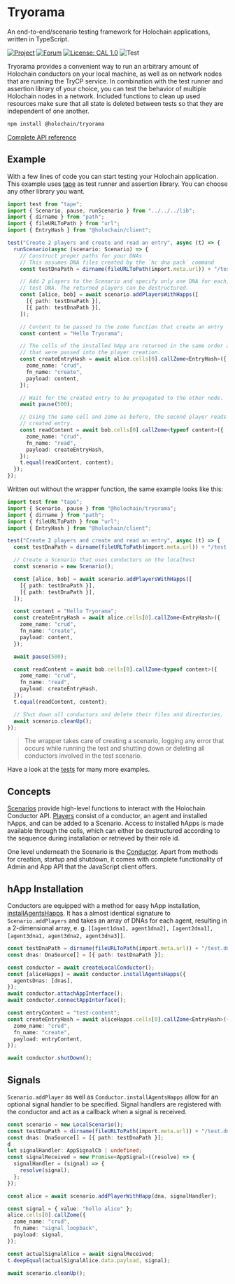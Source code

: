 # Tryorama

An end-to-end/scenario testing framework for Holochain applications, written in
TypeScript.

[![Project](https://img.shields.io/badge/Project-Holochain-blue.svg?style=flat-square)](http://holochain.org/)
[![Forum](https://img.shields.io/badge/Forum-forum%2eholochain%2enet-blue.svg?style=flat-square)](https://forum.holochain.org)
[![License: CAL 1.0](https://img.shields.io/badge/License-CAL%201.0-blue.svg)](https://github.com/holochain/cryptographic-autonomy-license)
![Test](https://github.com/holochain/holochain-client-js/actions/workflows/test.yml/badge.svg?branch=main)

Tryorama provides a convenient way to run an arbitrary amount of Holochain
conductors on your local machine, as well as on network nodes that are running
the TryCP service. In combination with the test runner and assertion library of
your choice, you can test the behavior of multiple Holochain nodes in a
network. Included functions to clean up used resources make sure that all state
is deleted between tests so that they are independent of one another.

```sh
npm install @holochain/tryorama
```

[Complete API reference](./docs/tryorama.md)

## Example

With a few lines of code you can start testing your Holochain application. This
example uses [tape](https://github.com/substack/tape) as test runner and
assertion library. You can choose any other library you want.

```typescript
import test from "tape";
import { Scenario, pause, runScenario } from "../../../lib";
import { dirname } from "path";
import { fileURLToPath } from "url";
import { EntryHash } from "@holochain/client";

test("Create 2 players and create and read an entry", async (t) => {
  runScenario(async (scenario: Scenario) => {
    // Construct proper paths for your DNAs
    // This assumes DNA files created by the `hc dna pack` command
    const testDnaPath = dirname(fileURLToPath(import.meta.url)) + "/test.dna";

    // Add 2 players to the Scenario and specify only one DNA for each, being the
    // test DNA. The returned players can be destructured.
    const [alice, bob] = await scenario.addPlayersWithHapps([
      [{ path: testDnaPath }],
      [{ path: testDnaPath }],
    ]);

    // Content to be passed to the zome function that create an entry
    const content = "Hello Tryorama";

    // The cells of the installed hApp are returned in the same order as the DNAs
    // that were passed into the player creation.
    const createEntryHash = await alice.cells[0].callZome<EntryHash>({
      zome_name: "crud",
      fn_name: "create",
      payload: content,
    });

    // Wait for the created entry to be propagated to the other node.
    await pause(500);

    // Using the same cell and zome as before, the second player reads the
    // created entry.
    const readContent = await bob.cells[0].callZome<typeof content>({
      zome_name: "crud",
      fn_name: "read",
      payload: createEntryHash,
    });
    t.equal(readContent, content);
  });
});
```

Written out without the wrapper function, the same example looks like this:

```typescript
import test from "tape";
import { Scenario, pause } from "@holochain/tryorama";
import { dirname } from "path";
import { fileURLToPath } from "url";
import { EntryHash } from "@holochain/client";

test("Create 2 players and create and read an entry", async (t) => {
  const testDnaPath = dirname(fileURLToPath(import.meta.url)) + "/test.dna";

  // Create a Scenario that uses conductors on the localhost
  const scenario = new Scenario();

  const [alice, bob] = await scenario.addPlayersWithHapps([
    [{ path: testDnaPath }],
    [{ path: testDnaPath }],
  ]);

  const content = "Hello Tryorama";
  const createEntryHash = await alice.cells[0].callZome<EntryHash>({
    zome_name: "crud",
    fn_name: "create",
    payload: content,
  });

  await pause(500);

  const readContent = await bob.cells[0].callZome<typeof content>({
    zome_name: "crud",
    fn_name: "read",
    payload: createEntryHash,
  });
  t.equal(readContent, content);

  // Shut down all conductors and delete their files and directories.
  await scenario.cleanUp();
});
```

> The wrapper takes care of creating a scenario, logging any error that occurs
while running the test and shutting down or deleting all conductors involved in
the test scenario.

Have a look at the [tests](./ts/test/local/scenario.ts) for many more examples.

## Concepts

[Scenarios](./docs/tryorama.scenario.md) provide high-level functions to
interact with the Holochain Conductor API. [Players](./docs/tryorama.player.md)
consist of a conductor, an agent and installed hApps, and can be added to a
Scenario. Access to installed hApps is made available through the cells,
which can either be destructured according to the sequence during installation
or retrieved by their role id.

One level underneath the Scenario is the
[Conductor](./docs/tryorama.localconductor.md). Apart from methods for
creation, startup and shutdown, it comes with complete functionality of Admin
and App API that the JavaScript client offers.

## hApp Installation

Conductors are equipped with a method for easy hApp installation,
[installAgentsHapps](./docs/tryorama.conductor.installagentshapps.md). It has a
almost identical signature to `Scenario.addPlayers` and takes an array of DNAs
for each agent, resulting in a 2-dimensional array, e. g.
`[[agent1dna1, agent1dna2], [agent2dna1], [agent3dna1, agent3dna2, agent3dna3]]`.

```typescript
const testDnaPath = dirname(fileURLToPath(import.meta.url)) + "/test.dna";
const dnas: DnaSource[] = [{ path: testDnaPath }];

const conductor = await createLocalConductor();
const [aliceHapps] = await conductor.installAgentsHapps({
  agentsDnas: [dnas],
});
await conductor.attachAppInterface();
await conductor.connectAppInterface();

const entryContent = "test-content";
const createEntryHash = await aliceHapps.cells[0].callZome<EntryHash>({
  zome_name: "crud",
  fn_name: "create",
  payload: entryContent,
});

await conductor.shutDown();
```

## Signals

`Scenario.addPlayer` as well as `Conductor.installAgentsHapps` allow for an
optional signal handler to be specified. Signal handlers are registered with
the conductor and act as a callback when a signal is received.

```typescript
const scenario = new LocalScenario();
const testDnaPath = dirname(fileURLToPath(import.meta.url)) + "/test.dna";
const dnas: DnaSource[] = [{ path: testDnaPath }];
d
let signalHandler: AppSignalCb | undefined;
const signalReceived = new Promise<AppSignal>((resolve) => {
  signalHandler = (signal) => {
    resolve(signal);
  };
});

const alice = await scenario.addPlayerWithHapp(dna, signalHandler);

const signal = { value: "hello alice" };
alice.cells[0].callZome({
  zome_name: "crud",
  fn_name: "signal_loopback",
  payload: signal,
});

const actualSignalAlice = await signalReceived;
t.deepEqual(actualSignalAlice.data.payload, signal);

await scenario.cleanUp();
```
